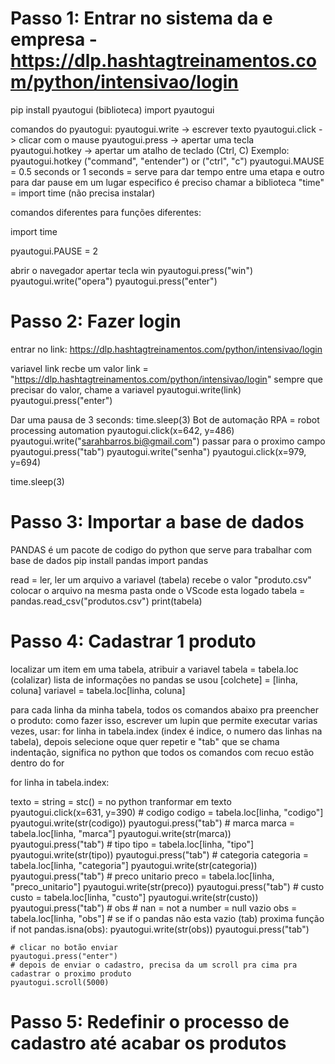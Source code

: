 # Passo 1: Entrar no sistema da e empresa - https://dlp.hashtagtreinamentos.com/python/intensivao/login

pip install pyautogui (biblioteca)
import pyautogui

comandos do pyautogui:
pyautogui.write -> escrever texto
pyautogui.click -> clicar com o mause
pyautogui.press -> apertar uma tecla
pyautogui.hotkey -> apertar um atalho de teclado (Ctrl, C) Exemplo: pyautogui.hotkey ("command", "entender") or ("ctrl", "c")
pyautogui.MAUSE = 0.5 seconds or 1 seconds = serve para dar tempo entre uma etapa e outro
para dar pause em um lugar especifico é preciso chamar a biblioteca "time" = import time (não precisa instalar)

comandos diferentes para funções diferentes:

import time

pyautogui.PAUSE = 2

abrir o navegador
apertar tecla win
pyautogui.press("win")
pyautogui.write("opera")
pyautogui.press("enter")

# Passo 2: Fazer login

entrar no link: https://dlp.hashtagtreinamentos.com/python/intensivao/login

variavel link recbe um valor 
link = "https://dlp.hashtagtreinamentos.com/python/intensivao/login"
sempre que precisar do valor, chame a variavel
pyautogui.write(link)
pyautogui.press("enter")
 
Dar uma pausa de 3 seconds:
time.sleep(3)
Bot de automação RPA = robot processing automation
pyautogui.click(x=642, y=486)
pyautogui.write("sarahbarros.bi@gmail.com")
passar para o proximo campo
pyautogui.press("tab")
pyautogui.write("senha")
pyautogui.click(x=979, y=694)

time.sleep(3)


# Passo 3: Importar a base de dados

PANDAS é um pacote de codigo do python que serve para trabalhar com base de dados
pip install pandas
import pandas

read = ler, ler um arquivo
a variavel (tabela) recebe o valor "produto.csv"
colocar o arquivo na mesma pasta onde o VScode esta logado
tabela = pandas.read_csv("produtos.csv")
print(tabela)

# Passo 4: Cadastrar 1 produto

localizar um item em uma tabela, atribuir a variavel tabela = tabela.loc (colalizar)
lista de informações no pandas se usou [colchete] = [linha, coluna]
variavel = tabela.loc[linha, coluna]

para cada linha da minha tabela, todos os comandos abaixo pra preencher o produto:
como fazer isso, escrever um lupin que permite executar varias vezes, usar: for linha in tabela.index (index é indice, o numero das linhas na tabela), depois selecione oque quer repetir e "tab" que se chama indentação, significa no python que todos os comandos com recuo estão dentro do for
    
for linha in tabela.index:

texto = string = stc() = no python tranformar em texto
    pyautogui.click(x=631, y=390)
    # codigo
    codigo = tabela.loc[linha, "codigo"]
    pyautogui.write(str(codigo))
    pyautogui.press("tab")
    # marca
    marca = tabela.loc[linha, "marca"]
    pyautogui.write(str(marca))
    pyautogui.press("tab")
    # tipo
    tipo = tabela.loc[linha, "tipo"]
    pyautogui.write(str(tipo))
    pyautogui.press("tab")
    # categoria
    categoria = tabela.loc[linha, "categoria"]
    pyautogui.write(str(categoria))
    pyautogui.press("tab")
    # preco unitario
    preco = tabela.loc[linha, "preco_unitario"]
    pyautogui.write(str(preco))
    pyautogui.press("tab")
    # custo
    custo = tabela.loc[linha, "custo"]
    pyautogui.write(str(custo))
    pyautogui.press("tab")
    # obs
    # nan = not a number = null vazio
    obs = tabela.loc[linha, "obs"]
    # se if o pandas não esta vazio (tab) proxima função
    if not pandas.isna(obs):
        pyautogui.write(str(obs))
    pyautogui.press("tab")

    # clicar no botão enviar
    pyautogui.press("enter")
    # depois de enviar o cadastro, precisa da um scroll pra cima pra cadastrar o proximo produto
    pyautogui.scroll(5000)

# Passo 5: Redefinir o processo de cadastro até acabar os produtos